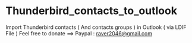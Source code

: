 # Thunderbird_contacts_to_outlook
Import Thunderbird contacts ( And contacts groups ) in Outlook ( via LDIF File )
Feel free to donate ==> Paypal : raver2046@gmail.com
